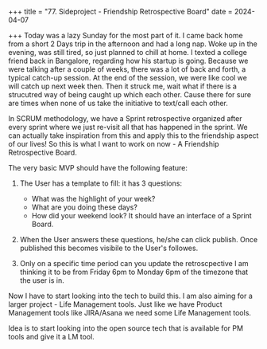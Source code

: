 +++
title = "77. Sideproject - Friendship Retrospective Board"
date = 2024-04-07

+++
Today was a lazy Sunday for the most part of it. I came back home from a short 2 Days trip in the afternoon and had a long nap. Woke up in the evening, was still tired, so just planned to chill at home. I texted a college friend back in Bangalore, regarding how his startup is going. Because we were talking after a couple of weeks, there was a lot of back and forth, a typical catch-up session. At the end of the session, we were like cool we will catch up next week then. Then it struck me, wait what if there is a strucutred way of being caught up which each other. Cause there for sure are times when none of us take the initiative to text/call each other.

In SCRUM methodology, we have a Sprint retrospective organized after every sprint where we just re-visit all that has happened in the sprint. We can actually take inspiration from this and apply this to the friendship aspect of our lives! So this is what I want to work on now - A Friendship Retrospective Board.

The very basic MVP should have the following feature:

1. The User has a template to fill: it has 3 questions:
    - What was the highlight of your week?
    - What are you doing these days?
    - How did your weekend look?
It should have an interface of a Sprint Board.

2. When the User answers these questions, he/she can click publish. Once published this becomes visibile to the User's followes.

3. Only on a specific time period can you update the retroscpective I am thinking it to be from Friday 6pm to Monday 6pm of the timezone that the user is in.

Now I have to start looking into the tech to build this. I am also aiming for a larger project - Life Management tools. Just like we have Product Management tools like JIRA/Asana we need some Life Management tools.

Idea is to start looking into the open source tech that is available for PM tools and give it a LM tool.

